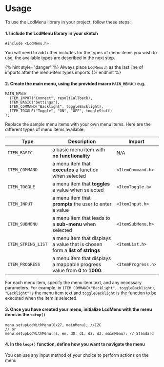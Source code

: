 # Usage

To use the LcdMenu library in your project, follow these steps:

#### **1. Include the LcdMenu library in your sketch**

```arduino
#include <LcdMenu.h>
```

You will need to add other includes for the types of menu items you wish to use, the available types are described in the next step.

{% hint style="danger" %}
Always place `LcdMenu.h` as the last line of imports after the menu-item types imports
{% endhint %}

#### **2. Create the main menu, using the provided macro `MAIN_MENU()` e.g.**

```arduino
MAIN_MENU(
  ITEM_INPUT("Connect", resultCallback),
  ITEM_BASIC("Settings"),
  ITEM_COMMAND("Backlight", toggleBacklight),
  ITEM_TOGGLE("Toggle", "ON", "OFF", toggleStuff)
);
```

Replace the sample menu items with your own menu items. Here are the different types of menu items available:

<table data-full-width="false"><thead><tr><th>Type</th><th>Description</th><th>Import</th></tr></thead><tbody><tr><td><code>ITEM_BASIC</code></td><td>a basic menu item with <strong>no functionality</strong></td><td>N/A</td></tr><tr><td><code>ITEM_COMMAND</code></td><td>a menu item that <strong>executes</strong> a function when selected</td><td><code>&#x3C;ItemCommand.h></code></td></tr><tr><td><code>ITEM_TOGGLE</code></td><td>a menu item that <strong>toggles</strong> a value when selected</td><td><code>&#x3C;ItemToggle.h></code></td></tr><tr><td><code>ITEM_INPUT</code></td><td>a menu item that <strong>prompts</strong> the user to enter a value</td><td><code>&#x3C;ItemInput.h></code></td></tr><tr><td><code>ITEM_SUBMENU</code></td><td>a menu item that leads to a <strong>sub-menu</strong> when selected</td><td><code>&#x3C;ItemSubMenu.h></code></td></tr><tr><td><code>ITEM_STRING_LIST</code></td><td>a menu item that displays a value that is chosen form a <strong>list of strings</strong></td><td><code>&#x3C;ItemList.h></code></td></tr><tr><td><code>ITEM_PROGRESS</code></td><td>a menu item that displays a mappable progress value from <strong>0</strong> to <strong>1000</strong>.</td><td><code>&#x3C;ItemProgress.h></code></td></tr></tbody></table>

For each menu item, specify the menu item text, and any necessary parameters. For example, in `ITEM_COMMAND("Backlight", toggleBacklight)`, `"Backlight"` is the menu item text and `toggleBacklight` is the function to be executed when the item is selected.

#### **3. Once you have created your menu, initialize LcdMenu with the menu items in the `setup()`**

```arduino
menu.setupLcdWithMenu(0x27, mainMenu); //I2C
// or
menu.setupLcdWithMenu(rs, en, d0, d1, d2, d3, mainMenu); // Standard
```

#### **4. In the `loop()` function, define how you want to navigate the menu**

You can use any input method of your choice to perform actions on the menu
